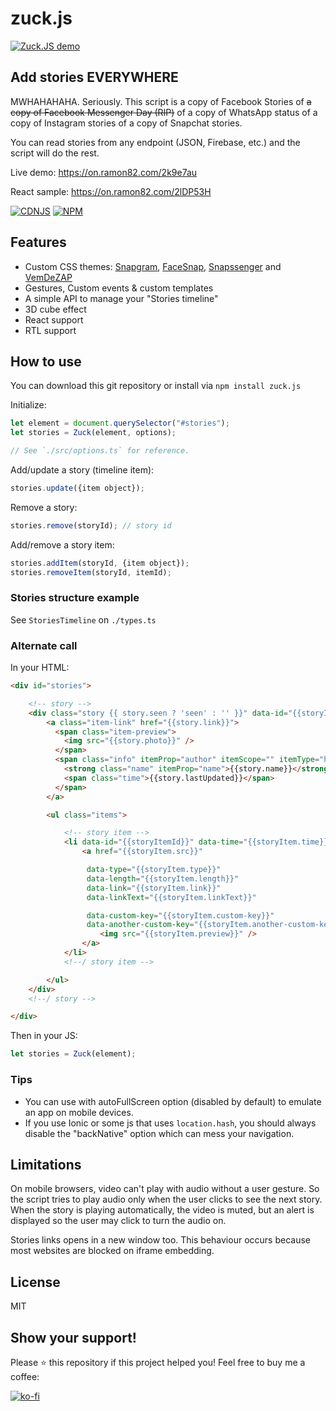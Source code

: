 # zuck.js

[![Zuck.JS demo](https://raw.githubusercontent.com/ramon82/assets/master/zuck.js/preview.gif)](https://on.ramon82.com/2k9e7au)

## Add stories EVERYWHERE
MWHAHAHAHA. Seriously. This script is a copy of Facebook Stories of ~~a copy of Facebook Messenger Day (RIP)~~ of a copy of WhatsApp status of a copy of Instagram stories of a copy of Snapchat stories.

You can read stories from any endpoint (JSON, Firebase, etc.) and the script will do the rest.

Live demo: https://on.ramon82.com/2k9e7au

React sample: https://on.ramon82.com/2lDP53H

[![CDNJS](https://img.shields.io/cdnjs/v/zuck.js.svg?colorA=333333&colorB=D32F2F&style=flat-square&maxAge=3600)](https://cdnjs.com/libraries/zuck.js) [![NPM](https://img.shields.io/npm/v/zuck.js.svg?colorA=333333&colorB=D32F2F&style=flat-square&maxAge=3600)](https://www.npmjs.com/package/zuck.js)


## Features
* Custom CSS themes: [Snapgram](https://rawgit.com/ramon82/zuck.js/master/index.html?skin=Snapgram), [FaceSnap](https://rawgit.com/ramon82/zuck.js/master/index.html?skin=FaceSnap), [Snapssenger](https://rawgit.com/ramon82/zuck.js/master/index.html?skin=Snapssenger) and [VemDeZAP](https://rawgit.com/ramon82/zuck.js/master/index.html?skin=VemDeZAP)
* Gestures, Custom events & custom templates
* A simple API to manage your "Stories timeline"
* 3D cube effect
* React support
* RTL support


## How to use
You can download this git repository or install via ```npm install zuck.js```

Initialize:

```js
let element = document.querySelector("#stories");
let stories = Zuck(element, options);

// See `./src/options.ts` for reference.
```


Add/update a story (timeline item):

```js
stories.update({item object});
 ```

Remove a story:

```js
stories.remove(storyId); // story id
```

Add/remove a story item:

```js
stories.addItem(storyId, {item object});
stories.removeItem(storyId, itemId);
```


### Stories structure example
See `StoriesTimeline` on `./types.ts`


### Alternate call
In your HTML:

```HTML
<div id="stories">

    <!-- story -->
    <div class="story {{ story.seen ? 'seen' : '' }}" data-id="{{storyId}}" data-last-updated="{{story.lastUpdated}}" data-photo="{{story.photo}}">
        <a class="item-link" href="{{story.link}}">
          <span class="item-preview">
            <img src="{{story.photo}}" />
          </span>
          <span class="info" itemProp="author" itemScope="" itemType="http://schema.org/Person">
            <strong class="name" itemProp="name">{{story.name}}</strong>
            <span class="time">{{story.lastUpdated}}</span>
          </span>
        </a>

        <ul class="items">

            <!-- story item -->
            <li data-id="{{storyItemId}}" data-time="{{storyItem.time}}" class="{{storyItem.seen}}">
                <a href="{{storyItem.src}}"

                 data-type="{{storyItem.type}}"
                 data-length="{{storyItem.length}}"
                 data-link="{{storyItem.link}}"
                 data-linkText="{{storyItem.linkText}}"

                 data-custom-key="{{storyItem.custom-key}}"
                 data-another-custom-key="{{storyItem.another-custom-key}}">
                    <img src="{{storyItem.preview}}" />
                </a>
            </li>
            <!--/ story item -->

        </ul>
    </div>
    <!--/ story -->

</div>
```

Then in your JS:

```js
let stories = Zuck(element);
```


### Tips
- You can use with autoFullScreen option (disabled by default) to emulate an app on mobile devices.
- If you use Ionic or some js that uses ```location.hash```, you should always disable the "backNative" option which can mess your navigation.


## Limitations
On mobile browsers, video can't play with audio without a user gesture. So the script tries to play audio only when the user clicks to see the next story.
When the story is playing automatically, the video is muted, but an alert is displayed so the user may click to turn the audio on.

Stories links opens in a new window too. This behaviour occurs because most websites are blocked on iframe embedding.


## License
MIT


## Show your support!
Please ⭐️ this repository if this project helped you! Feel free to buy me a coffee:

[![ko-fi](https://www.ko-fi.com/img/githubbutton_sm.svg)](https://ko-fi.com/F1F710G8L)

